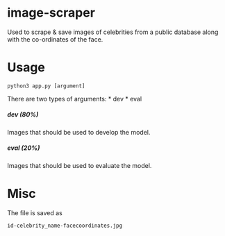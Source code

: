 # image-scraper

Used to scrape & save images of celebrities from a public database along with the co-ordinates of the face.

# Usage

`python3 app.py [argument]`

There are two types of arguments:
    * dev
    * eval

##### dev (80%)

Images that should be used to develop the model.

##### eval (20%)

Images that should be used to evaluate the model.

# Misc

The file is saved as 

`id-celebrity_name-facecoordinates.jpg`